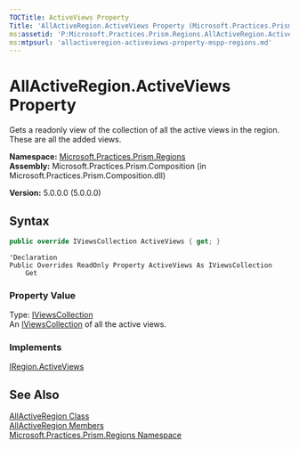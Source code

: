 ```yaml
---
TOCTitle: ActiveViews Property
Title: 'AllActiveRegion.ActiveViews Property (Microsoft.Practices.Prism.Regions)'
ms:assetid: 'P:Microsoft.Practices.Prism.Regions.AllActiveRegion.ActiveViews'
ms:mtpsurl: 'allactiveregion-activeviews-property-mspp-regions.md'
---
```

# AllActiveRegion.ActiveViews Property

Gets a readonly view of the collection of all the active views in the region. These are all the added views.

**Namespace:** [Microsoft.Practices.Prism.Regions](/patterns-practices/reference/mspp-regions-namespace)  
**Assembly:** Microsoft.Practices.Prism.Composition (in Microsoft.Practices.Prism.Composition.dll)

**Version:** 5.0.0.0 (5.0.0.0)

## Syntax

```C#
public override IViewsCollection ActiveViews { get; }
```

```VB
'Declaration
Public Overrides ReadOnly Property ActiveViews As IViewsCollection
	Get
```

### Property Value

Type: [IViewsCollection](/patterns-practices/reference/iviewscollection-interface-mspp-regions)  
An [IViewsCollection](/patterns-practices/reference/iviewscollection-interface-mspp-regions) of all the active views.
### Implements

[IRegion.ActiveViews](/patterns-practices/reference/iregion-activeviews-property-mspp-regions)

## See Also

[AllActiveRegion Class](/patterns-practices/reference/allactiveregion-class-mspp-regions)  
[AllActiveRegion Members](/patterns-practices/reference/allactiveregion-members-mspp-regions)  
[Microsoft.Practices.Prism.Regions Namespace](/patterns-practices/reference/mspp-regions-namespace)<br/>

